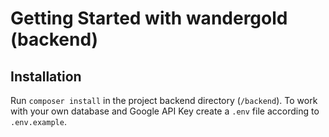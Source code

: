# Getting Started with wandergold (backend)

## Installation

Run `composer install` in the project backend directory (`/backend`). To work with your own database and Google API Key create a `.env` file according to `.env.example`.
